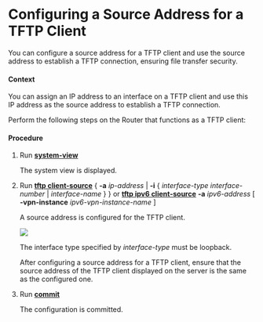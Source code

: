 Configuring a Source Address for a TFTP Client
==============================================

You can configure a source address for a TFTP client and use the source address to establish a TFTP connection, ensuring file transfer security.

#### Context

You can assign an IP address to an interface on a TFTP client and use this IP address as the source address to establish a TFTP connection.

Perform the following steps on the Router that functions as a TFTP client:


#### Procedure

1. Run [**system-view**](cmdqueryname=system-view)
   
   
   
   The system view is displayed.
2. Run [**tftp client-source**](cmdqueryname=tftp+client-source) { **-a** *ip-address* | **-i** { *interface-type* *interface-number* | *interface-name* } } or [**tftp ipv6 client-source**](cmdqueryname=tftp+ipv6+client-source) **-a** *ipv6-address* [ **-vpn-instance** *ipv6-vpn-instance-name* ]
   
   
   
   A source address is configured for the TFTP client.
   
   
   
   ![](../../../../public_sys-resources/note_3.0-en-us.png) 
   
   The interface type specified by *interface-type* must be loopback.
   
   After configuring a source address for a TFTP client, ensure that the source address of the TFTP client displayed on the server is the same as the configured one.
3. Run [**commit**](cmdqueryname=commit)
   
   
   
   The configuration is committed.